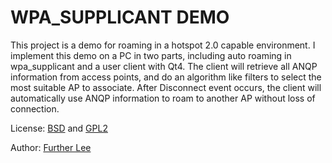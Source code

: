 WPA_SUPPLICANT DEMO
====================

This project is a demo for roaming in a hotspot 2.0 capable environment. I implement this demo on a PC in two parts, including auto roaming in wpa_supplicant and a user client with Qt4. The client will retrieve all ANQP information from access points, and do an algorithm like filters to select the most suitable AP to associate. After Disconnect event occurs, the client will automatically use ANQP information to roam to another AP without loss of connection.

License: [BSD](http://opensource.org/licenses/bsd-3-clause) and [GPL2](http://www.gnu.org/licenses/gpl-2.0.html)

Author: [Further Lee](http://github.com/furtherLee)
